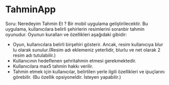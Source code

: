 # TahminApp

Soru: Neredeyim Tahmin Et ? Bir mobil uygulama geliştirilecektir.
Bu uygulama, kullanıcılara belirli şehirlerin resimlerini soranbir tahmin oyunudur.
Oyunun kuralları ve özellikleri aşağıdaki gibidir:
- Oyun, kullanıcılara belirli birşehiri gösterir. Ancak, resim kullanıcıya blur lu olarak sunulur.(Resim adı eklemeniz yeterlidir, blurlu ve net olarak 2 resim adı tutulabilir.)
- Kullanıcının hedeflenen şehritahmin etmesi gerekmektedir.
- Kullanıcılara max5 tahmin hakkı verilir.
- Tahmin etmek için kullanıcılar, belirtilen yerle ilgili özellikleri ve ipuçlarını görebilir. (Bu özellik opsiyoneldir. İsteyen yapabilir.)
